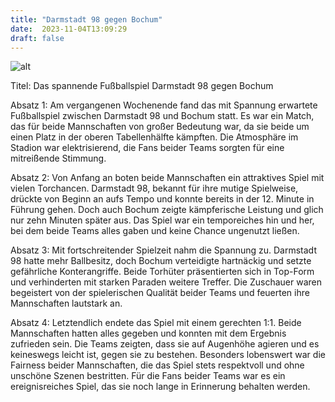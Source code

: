 ```yaml
---
title: "Darmstadt 98 gegen Bochum"
date:  2023-11-04T13:09:29
draft: false
---
```



![alt](../../images/Darmstadt-98-gegen-Bochum.jpg)

Titel: Das spannende Fußballspiel Darmstadt 98 gegen Bochum

Absatz 1: Am vergangenen Wochenende fand das mit Spannung erwartete Fußballspiel zwischen Darmstadt 98 und Bochum statt. Es war ein Match, das für beide Mannschaften von großer Bedeutung war, da sie beide um einen Platz in der oberen Tabellenhälfte kämpften. Die Atmosphäre im Stadion war elektrisierend, die Fans beider Teams sorgten für eine mitreißende Stimmung.

Absatz 2: Von Anfang an boten beide Mannschaften ein attraktives Spiel mit vielen Torchancen. Darmstadt 98, bekannt für ihre mutige Spielweise, drückte von Beginn an aufs Tempo und konnte bereits in der 12. Minute in Führung gehen. Doch auch Bochum zeigte kämpferische Leistung und glich nur zehn Minuten später aus. Das Spiel war ein temporeiches hin und her, bei dem beide Teams alles gaben und keine Chance ungenutzt ließen.

Absatz 3: Mit fortschreitender Spielzeit nahm die Spannung zu. Darmstadt 98 hatte mehr Ballbesitz, doch Bochum verteidigte hartnäckig und setzte gefährliche Konterangriffe. Beide Torhüter präsentierten sich in Top-Form und verhinderten mit starken Paraden weitere Treffer. Die Zuschauer waren begeistert von der spielerischen Qualität beider Teams und feuerten ihre Mannschaften lautstark an.

Absatz 4: Letztendlich endete das Spiel mit einem gerechten 1:1. Beide Mannschaften hatten alles gegeben und konnten mit dem Ergebnis zufrieden sein. Die Teams zeigten, dass sie auf Augenhöhe agieren und es keineswegs leicht ist, gegen sie zu bestehen. Besonders lobenswert war die Fairness beider Mannschaften, die das Spiel stets respektvoll und ohne unschöne Szenen bestritten. Für die Fans beider Teams war es ein ereignisreiches Spiel, das sie noch lange in Erinnerung behalten werden.